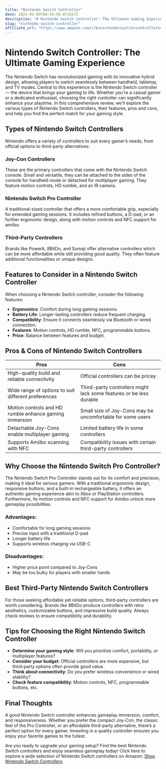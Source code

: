 ```yaml
---
title: "Nintendo Switch Controller"
date: 2025-05-09T09:34:59.073557Z
description: "# Nintendo Switch Controller: The Ultimate Gaming Experience..."
slug: "nintendo-switch-controller"
affiliate_url: "https://www.amazon.com/s?k=nintendo+switch+controller&crid=16TZCEI0YJSAR&sprefix=Nintendo+Switch%2Caps%2C627&linkCode=ll2&tag=alrimweb-20&linkId=69a9a4b18fea45ce3dc668ff64d88278&language=en_US&ref_=as_li_ss_tl"
---
```

# Nintendo Switch Controller: The Ultimate Gaming Experience

The Nintendo Switch has revolutionized gaming with its innovative hybrid design, allowing players to switch seamlessly between handheld, tabletop, and TV modes. Central to this experience is the Nintendo Switch controller — the device that brings your gaming to life. Whether you're a casual gamer or a dedicated enthusiast, choosing the right controller can significantly enhance your playtime. In this comprehensive review, we’ll explore the various types of Nintendo Switch controllers, their features, pros and cons, and help you find the perfect match for your gaming style.

## Types of Nintendo Switch Controllers

Nintendo offers a variety of controllers to suit every gamer’s needs, from official options to third-party alternatives:

### Joy-Con Controllers
These are the primary controllers that come with the Nintendo Switch console. Small and versatile, they can be attached to the sides of the console for handheld mode or detached for multiplayer gaming. They feature motion controls, HD rumble, and an IR camera.

### Nintendo Switch Pro Controller
A traditional-sized controller that offers a more comfortable grip, especially for extended gaming sessions. It includes refined buttons, a D-pad, or an further ergonomic design, along with motion controls and NFC support for amiibo.

### Third-Party Controllers
Brands like PowerA, 8BitDo, and Sumaji offer alternative controllers which can be more affordable while still providing good quality. They often feature additional functionalities or unique designs.

## Features to Consider in a Nintendo Switch Controller

When choosing a Nintendo Switch controller, consider the following features:

- **Ergonomics**: Comfort during long gaming sessions.
- **Battery Life**: Longer-lasting controllers reduce frequent charging.
- **Compatibility**: Ensure it connects seamlessly via Bluetooth or wired connection.
- **Features**: Motion controls, HD rumble, NFC, programmable buttons.
- **Price**: Balance between features and budget.

## Pros & Cons of Nintendo Switch Controllers

| Pros | Cons |
|-------------------------|--------------------------------------------------|
| High-quality build and reliable connectivity | Official controllers can be pricey |
| Wide range of options to suit different preferences | Third-party controllers might lack some features or be less durable |
| Motion controls and HD rumble enhance gaming immersion | Small size of Joy-Cons may be uncomfortable for some users |
| Detachable Joy-Cons enable multiplayer gaming | Limited battery life in some controllers |
| Supports Amiibo scanning with NFC | Compatibility issues with certain third-party controllers |

## Why Choose the Nintendo Switch Pro Controller?

The Nintendo Switch Pro Controller stands out for its comfort and precision, making it ideal for serious gamers. With a traditional ergonomic design, responsive buttons, and a built-in rechargeable battery, it offers an authentic gaming experience akin to Xbox or PlayStation controllers. Furthermore, its motion controls and NFC support for Amiibo unlock more gameplay possibilities.

### Advantages:
- Comfortable for long gaming sessions
- Precise input with a traditional D-pad
- Longer battery life
- Supports wireless charging via USB-C

### Disadvantages:
- Higher price point compared to Joy-Cons
- May be too bulky for players with smaller hands

## Best Third-Party Nintendo Switch Controllers

For those seeking affordable yet reliable options, third-party controllers are worth considering. Brands like 8BitDo produce controllers with retro aesthetics, customizable buttons, and impressive build quality. Always check reviews to ensure compatibility and durability.

## Tips for Choosing the Right Nintendo Switch Controller

- **Determine your gaming style**: Will you prioritize comfort, portability, or multiplayer features?
- **Consider your budget**: Official controllers are more expensive, but third-party options often provide good value.
- **Think about connectivity**: Do you prefer wireless convenience or wired stability?
- **Check feature compatibility**: Motion controls, NFC, programmable buttons, etc.

## Final Thoughts

A good Nintendo Switch controller enhances gameplay immersion, comfort, and responsiveness. Whether you prefer the compact Joy-Con, the classic feel of the Pro Controller, or an affordable third-party alternative, there’s a perfect option for every gamer. Investing in a quality controller ensures you enjoy your favorite games to the fullest.

Are you ready to upgrade your gaming setup? Find the best Nintendo Switch controllers and enjoy seamless gameplay today! Click here to explore a wide selection of Nintendo Switch controllers on Amazon: [Shop Nintendo Switch Controllers](https://www.amazon.com/s?k=nintendo+switch+controller&crid=16TZCEI0YJSAR&sprefix=Nintendo+Switch%2Caps%2C627&linkCode=ll2&tag=alrimweb-20&linkId=69a9a4b18fea45ce3dc668ff64d88278&language=en_US&ref_=as_li_ss_tl).